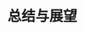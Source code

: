 # 总结与展望

<!-- 本系统经过研究、分析、调查、设计、实现几个阶段，最终将完成度高、简单易用的产品呈现出来。

通过研究本课题的背景、意义和国内外研究现状，确定了本文研究的主要内容。根据资料文献和开发经验，确定了系统开发环境和相关技术实现路线，介绍了系统开发环境、体系架构和实现技术。接着从功能和角色两方面概述系统业务内容，分析系统功能和非功能需求，并对系统技术、安全、社会方面进行可行性分析。基于前面需求分析，对系统进行功能结构、技术架构、数据库等概要设计，进而完成系统功能模块详细设计与实现。最后，对系统功能模块进行黑盒测试。

本系统的设计内容围绕教学培养效果评价展开，通过建立培养方案管理、课程教学过程管理、课程目标达成度评价管理、毕业要求指标达成度评价管理和培养目标反馈评价管理五大功能模块，实现了课程目标达成度体系、毕业要求指标点达成度体系和培养目标反馈体系三大可持续改进评价体系。
系统从课程目标达成情沉和毕业要求达成情况两个方面，根据专业毕业要求评价矩阵对学生毕业要求达成情况进行分析。并且建立了培养目标达成度评价反馈体系，对毕业五年后的专业学生及其用人单位开展调查工作，让其对该专业培养目标进行评价与反馈，从而对教学工作的持续改进提供依据。

本系统的重点和难点在于评价模型的建立，经过不断地实际调查和整理需求，建立课程一指标点一课程目标一大纲考核项一教师考核项的多级关系模型，并在实现过程中对模型进行简化，解决了评价模型的问题。课程评价参数的配置也是本系统设计的难点，将问题拆解并逐项解决，不断改进，最终达到预期效果。

此外，系统可视化展示结果是本系统的重点内容之一，通过Echarts技术，根据需求展示达成度评价结果，需要确保其满足用户需求，方便用户使用。

实现工程教育专业认证工作信息化管理还有很多的工作需要做，需要对系统进一步完善和优化。针对本系统而言，数据库设计不够规范、系统安全性、健性和性能方面还有欠缺，下一步工作需要根据数据库设计范式对数据库进行优化，同时通过增加安全验证、缓存等技术优化和提高系统安全性、健壮性和性能，从而更好的为高校工科专业专业认证工作提供数据分析与管理服务。 -->